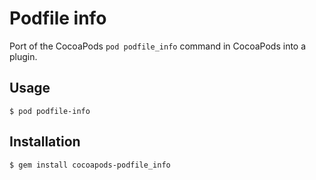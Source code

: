 # Podfile info

Port of the CocoaPods `pod podfile_info` command in CocoaPods into a plugin.

## Usage

    $ pod podfile-info

## Installation

    $ gem install cocoapods-podfile_info

